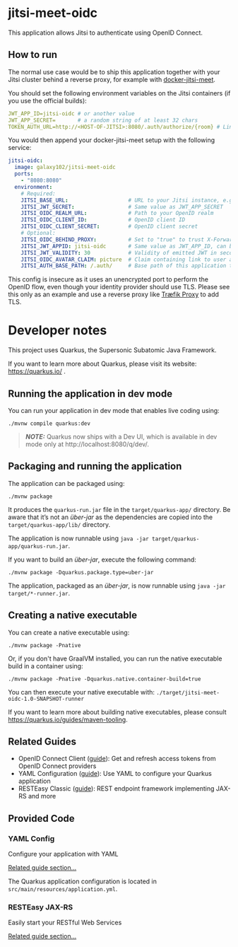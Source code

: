 # jitsi-meet-oidc

This application allows Jitsi to authenticate using OpenID Connect.

## How to run

The normal use case would be to ship this application together with your Jitsi cluster behind a reverse proxy, for example with [docker-jitsi-meet](https://github.com/jitsi/docker-jitsi-meet).

You should set the following environment variables on the Jitsi containers (if you use the official builds):

```yaml
JWT_APP_ID=jitsi-oidc # or another value
JWT_APP_SECRET=       # a random string of at least 32 chars
TOKEN_AUTH_URL=http://<HOST-OF-JITSI>:8080/.auth/authorize/{room} # Link to below service endpoint (best: configure it to run behind a reverse proxy on the same domain as your Jitsi with TLS)
```

You would then append your docker-jitsi-meet setup with the following service:

```yaml
jitsi-oidc:
  image: galaxy102/jitsi-meet-oidc
  ports:
    - "8080:8080"
  environment:
    # Required:
    JITSI_BASE_URL:                   # URL to your Jitsi instance, e.g. https://meet.example.com
    JITSI_JWT_SECRET:                 # Same value as JWT_APP_SECRET
    JITSI_OIDC_REALM_URL:             # Path to your OpenID realm
    JITSI_OIDC_CLIENT_ID:             # OpenID client ID
    JITSI_OIDC_CLIENT_SECRET:         # OpenID client secret
    # Optional:
    JITSI_OIDC_BEHIND_PROXY:          # Set to "true" to trust X-Forwarded headers, needed behind reverse proxies
    JITSI_JWT_APPID: jitsi-oidc       # Same value as JWT_APP_ID, can be omitted when using the default
    JITSI_JWT_VALIDITY: 30            # Validity of emitted JWT in seconds -> Time until the redirect must have happened
    JITSI_OIDC_AVATAR_CLAIM: picture  # Claim containing link to user avatar in OpenID token
    JITSI_AUTH_BASE_PATH: /.auth/     # Base path of this application to allow running on the same URL as Jitsi behind reverse proxies
```

This config is insecure as it uses an unencrypted port to perform the OpenID flow, even though your identity provider should use TLS. Please see this only as an example and use a reverse proxy like [Træfik Proxy](https://traefik.io/traefik/) to add TLS.

# Developer notes

This project uses Quarkus, the Supersonic Subatomic Java Framework.

If you want to learn more about Quarkus, please visit its website: https://quarkus.io/ .

## Running the application in dev mode

You can run your application in dev mode that enables live coding using:

```shell script
./mvnw compile quarkus:dev
```

> **_NOTE:_**  Quarkus now ships with a Dev UI, which is available in dev mode only at http://localhost:8080/q/dev/.

## Packaging and running the application

The application can be packaged using:

```shell script
./mvnw package
```

It produces the `quarkus-run.jar` file in the `target/quarkus-app/` directory.
Be aware that it’s not an _über-jar_ as the dependencies are copied into the `target/quarkus-app/lib/` directory.

The application is now runnable using `java -jar target/quarkus-app/quarkus-run.jar`.

If you want to build an _über-jar_, execute the following command:

```shell script
./mvnw package -Dquarkus.package.type=uber-jar
```

The application, packaged as an _über-jar_, is now runnable using `java -jar target/*-runner.jar`.

## Creating a native executable

You can create a native executable using:

```shell script
./mvnw package -Pnative
```

Or, if you don't have GraalVM installed, you can run the native executable build in a container using:

```shell script
./mvnw package -Pnative -Dquarkus.native.container-build=true
```

You can then execute your native executable with: `./target/jitsi-meet-oidc-1.0-SNAPSHOT-runner`

If you want to learn more about building native executables, please consult https://quarkus.io/guides/maven-tooling.

## Related Guides

- OpenID Connect Client ([guide](https://quarkus.io/guides/security-openid-connect-client)): Get and refresh access tokens from OpenID Connect providers
- YAML Configuration ([guide](https://quarkus.io/guides/config#yaml)): Use YAML to configure your Quarkus application
- RESTEasy Classic ([guide](https://quarkus.io/guides/resteasy)): REST endpoint framework implementing JAX-RS and more

## Provided Code

### YAML Config

Configure your application with YAML

[Related guide section...](https://quarkus.io/guides/config-reference#configuration-examples)

The Quarkus application configuration is located in `src/main/resources/application.yml`.

### RESTEasy JAX-RS

Easily start your RESTful Web Services

[Related guide section...](https://quarkus.io/guides/getting-started#the-jax-rs-resources)
